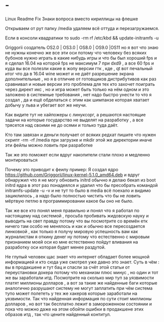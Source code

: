 # -
Linux Readme Fix
Знаки вопроса вместо кириллицы на флешке

Открываем от рут папку /media удаляем всё оттуда и перезагружаемся.

Если в консоли квадратики то sudo -rm rf /etc/kbd && update-initramfs -u


Griggorii создатель OS2.0 | OS3.0 | OS8.0 | OS9.0 |OS11 но я вот что знаю не нужны конечно же все эти оси потому что человеку 
без всяких бубонов нужно играть в какие нибудь игры и что бы был хороший fps и я сделал 16.04 на которой fps не максимум 7 при 
dxd9 , а все 60 fps и куда вы все полезли какие в жопу версии гтк , кде , qt вот печальный итог что да в 16.04 wine может и не даёт разрешение экрана дополнительные , но я в отличие от готовщиков дистрибутивов как раз сравнивал и новые версии это проблема 
для тех кто захочет поиграть через директ икс , но и игра может быть только на нём одном и это заложено в системные требования , 
нет надо быстро унести то что я создал , да и ещё обделаться с этим как шимпанзе которая хватает добычу у льва и убегает вот же 
неучи.

Как видите тут не хайпожеры с линуксорг, а решаются настоящие задачи на которые государство не выделят на разработку , а 
все трясется над своими не до осями и только туда даёт.

Кто там завязан и деньги получает от всяких редхат пишите что нужен скрипт -rm -rf /media при загрузке и mkdir этой же директории 
иначе эти фейлы можно ловить при разработке

Так же это поможет если вдруг накопители стали плохо и медленно монтироваться

Почему это приводит к феилу пример: Я создал ядро https://github.com/Griggorii/linux-kernel-5.1.0_amd64.deb и вдруг обнаружил 
что я не могу обновить initrd обычно я делаю бекап из boot initrd ядра в этот раз понадеялся и удалил что бы пресобрать командой 
initramfs-update -u -v и не тут то было в media всё поехало и видимо зациклилось , а надо было полностью чистить что бы не ловить 
мёртвую петлю в программировании какое бы оно не было.

Так же все кто понял меня правильно и понял что я работал по настоящему над системой , просьба пробивать жидовскую науку и выводить на свет правду потому что вы посмотрите со времён етк ничего там особо не менялось и как и обычно все пересоздается линковкой , как 
только я получу мировую успешность вам как журналистам я откину денег ну потому что естественно с мировым признанием моей оси ко мне естественно пойдут вливания на разработку оси которая будет менее раздутой.

Не глупый человек щас знает что интернет обладает более мощной информацией и кто сюда уже смотрел уже давно это знает.
Суть в чём : вы в продакшене и тут бац и спасли за счёт этой статьи от переустановки докера потому что механизм плюс минус 
, но один и тот же вы заработали итд. Посмотрите на сколько мир туп за уязвимости платят миллионы долларов , а вот за такие же 
найденные баги которые аналогично разрушают систему не могут заплатить при чём система тупо может полететь у тех же хакеров 
которые заработали на уязвимости.
Так что найденная информация по сути стоит миллионы долларов , но вот так бесплатно лежит в замороженном состоянии и пока что можно
 даже на этом обойти ошибки в продакшене этих образов итд , так что цените найденный контитул.
